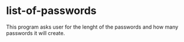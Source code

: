 # list-of-passwords
This program asks user for the lenght of the passwords and how many passwords it will create.
